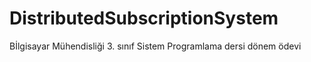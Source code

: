 # DistributedSubscriptionSystem
Bİlgisayar Mühendisliği 3. sınıf Sistem Programlama dersi dönem ödevi
